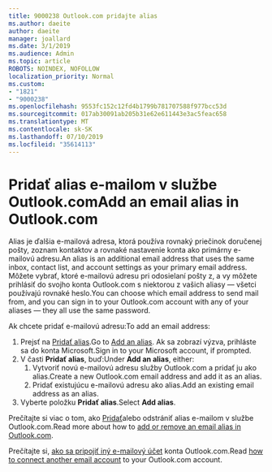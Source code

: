```yaml
---
title: 9000238 Outlook.com pridajte alias
ms.author: daeite
author: daeite
manager: joallard
ms.date: 3/1/2019
ms.audience: Admin
ms.topic: article
ROBOTS: NOINDEX, NOFOLLOW
localization_priority: Normal
ms.custom:
- "1821"
- "9000238"
ms.openlocfilehash: 9553fc152c12fd4b1799b781707588f977bcc53d
ms.sourcegitcommit: 017ab30091ab205b31e62e611443e3ac5feac658
ms.translationtype: MT
ms.contentlocale: sk-SK
ms.lasthandoff: 07/10/2019
ms.locfileid: "35614113"
---
```

# <a name="add-an-email-alias-in-outlookcom"></a><span data-ttu-id="8f842-102">Pridať alias e-mailom v službe Outlook.com</span><span class="sxs-lookup"><span data-stu-id="8f842-102">Add an email alias in Outlook.com</span></span>

<span data-ttu-id="8f842-103">Alias je ďalšia e-mailová adresa, ktorá používa rovnaký priečinok doručenej pošty, zoznam kontaktov a rovnaké nastavenie konta ako primárny e-mailovú adresu.</span><span class="sxs-lookup"><span data-stu-id="8f842-103">An alias is an additional email address that uses the same inbox, contact list, and account settings as your primary email address.</span></span> <span data-ttu-id="8f842-104">Môžete vybrať, ktoré e-mailovú adresu pri odosielaní pošty z, a vy môžete prihlásiť do svojho konta Outlook.com s niektorou z vašich aliasy — všetci používajú rovnaké heslo.</span><span class="sxs-lookup"><span data-stu-id="8f842-104">You can choose which email address to send mail from, and you can sign in to your Outlook.com account with any of your aliases — they all use the same password.</span></span>

<span data-ttu-id="8f842-105">Ak chcete pridať e-mailovú adresu:</span><span class="sxs-lookup"><span data-stu-id="8f842-105">To add an email address:</span></span>

1. <span data-ttu-id="8f842-106">Prejsť na [Pridať alias](https://go.microsoft.com/fwlink/p/?linkid=864833).</span><span class="sxs-lookup"><span data-stu-id="8f842-106">Go to [Add an alias](https://go.microsoft.com/fwlink/p/?linkid=864833).</span></span> <span data-ttu-id="8f842-107">Ak sa zobrazí výzva, prihláste sa do konta Microsoft.</span><span class="sxs-lookup"><span data-stu-id="8f842-107">Sign in to your Microsoft account, if prompted.</span></span>
2. <span data-ttu-id="8f842-108">V časti **Pridať alias**, buď:</span><span class="sxs-lookup"><span data-stu-id="8f842-108">Under **Add an alias**, either:</span></span>
    1. <span data-ttu-id="8f842-109">Vytvoriť novú e-mailovú adresu služby Outlook.com a pridať ju ako alias.</span><span class="sxs-lookup"><span data-stu-id="8f842-109">Create a new Outlook.com email address and add it as an alias.</span></span>
    2. <span data-ttu-id="8f842-110">Pridať existujúcu e-mailovú adresu ako alias.</span><span class="sxs-lookup"><span data-stu-id="8f842-110">Add an existing email address as an alias.</span></span>
3. <span data-ttu-id="8f842-111">Vyberte položku **Pridať alias**.</span><span class="sxs-lookup"><span data-stu-id="8f842-111">Select **Add alias**.</span></span>

<span data-ttu-id="8f842-112">Prečítajte si viac o tom, ako [Pridať](https://support.office.com/article/459b1989-356d-40fa-a689-8f285b13f1f2?wt.mc_id=Office_Outlook_com_Alchemy)alebo odstrániť alias e-mailom v službe Outlook.com.</span><span class="sxs-lookup"><span data-stu-id="8f842-112">Read more about how to [add or remove an email alias in Outlook.com](https://support.office.com/article/459b1989-356d-40fa-a689-8f285b13f1f2?wt.mc_id=Office_Outlook_com_Alchemy).</span></span>  

<span data-ttu-id="8f842-113">Prečítajte si, [ako sa pripojiť iný e-mailový účet](https://support.office.com/article/c5224df4-5885-4e79-91ba-523aa743f0ba?wt.mc_id=Office_Outlook_com_Alchemy) konta Outlook.com.</span><span class="sxs-lookup"><span data-stu-id="8f842-113">Read [how to connect another email account](https://support.office.com/article/c5224df4-5885-4e79-91ba-523aa743f0ba?wt.mc_id=Office_Outlook_com_Alchemy) to your Outlook.com account.</span></span>
